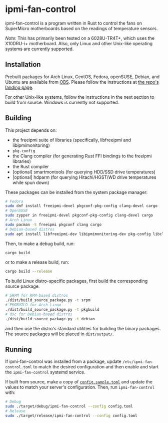 ipmi-fan-control
================

ipmi-fan-control is a program written in Rust to control the fans on SuperMicro motherboards based on the readings of temperature sensors.

_Note_: This has primarily been tested on a 6028U-TR4T+, which uses the X10DRU-i+ motherboard. Also, only Linux and other Unix-like operating systems are currently supported.

Installation
------------

Prebuilt packages for Arch Linux, CentOS, Fedora, openSUSE, Debian, and Ubuntu are available from [OBS](https://build.opensuse.org/package/show/home:chenxiaolong:ipmi-fan-control/ipmi-fan-control). Please follow the instructions at [the repo's landing page](https://software.opensuse.org//download.html?project=home%3Achenxiaolong%3Aipmi-fan-control&package=ipmi-fan-control).

For other Unix-like systems, follow the instructions in the next section to build from source. Windows is currently not supported.

Building
--------

This project depends on:

* the freeipmi suite of libraries (specifically, libfreeipmi and libipmimonitoring)
* `pkg-config`
* the Clang compiler (for generating Rust FFI bindings to the freeipmi libraries)
* the Rust compiler
* [optional] smartmontools (for querying HDD/SSD drive temperatures)
* [optional] hdparm (for querying Hitachi/HGST/WD drive temperatures while spun down)

These packages can be installed from the system package manager:

```sh
# Fedora
sudo dnf install freeipmi-devel pkgconf-pkg-config clang-devel cargo
# OpenSUSE
sudo zypper in freeipmi-devel pkgconf-pkg-config clang-devel cargo
# Arch Linux
sudo pacman -S freeipmi pkgconf clang cargo
# Debian-based distros
sudo apt install libfreeipmi-dev libipmimonitoring-dev pkg-config libclang-dev cargo
```

Then, to make a debug build, run:

```sh
cargo build
```

or to make a release build, run:

```sh
cargo build --release
```

To build Linux distro-specific packages, first build the corresponding source package:

```sh
# SRPM for RPM-based distros
./dist/build_source_package.py -t srpm
# PKGBUILD for Arch Linux
./dist/build_source_package.py -t pkgbuild
# dsc for Debian-based distros
./dist/build_source_package.py -t debian
```

and then use the distro's standard utilities for building the binary packages. The source packages will be placed in `dist/output/`.

Running
-------

If ipmi-fan-control was installed from a package, update `/etc/ipmi-fan-control.toml` to match the desired configuration and then enable and start the `ipmi-fan-control` systemd service.

If built from source, make a copy of [`config.sample.toml`](config.sample.toml) and update the values to match your server's configuration. Then, run `ipmi-fan-control` with:

```sh
# Debug
sudo ./target/debug/ipmi-fan-control --config config.toml
# Release
sudo ./target/release/ipmi-fan-control --config config.toml
```
